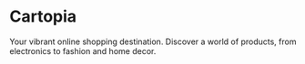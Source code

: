 # Cartopia
Your vibrant online shopping destination. Discover a world of products, from electronics to fashion and home decor.
